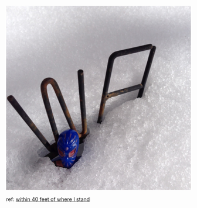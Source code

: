 ![](assets/8692.jpeg) 

ref: [within 40 feet of where I stand ](http://dojo4.com/blog/within-40-feet-of-where-i-stand/)